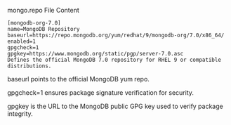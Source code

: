 mongo.repo File Content

    [mongodb-org-7.0]
    name=MongoDB Repository
    baseurl=https://repo.mongodb.org/yum/redhat/9/mongodb-org/7.0/x86_64/
    enabled=1
    gpgcheck=1
    gpgkey=https://www.mongodb.org/static/pgp/server-7.0.asc
    Defines the official MongoDB 7.0 repository for RHEL 9 or compatible distributions.


baseurl points to the official MongoDB yum repo.

gpgcheck=1 ensures package signature verification for security.

gpgkey is the URL to the MongoDB public GPG key used to verify package integrity.

